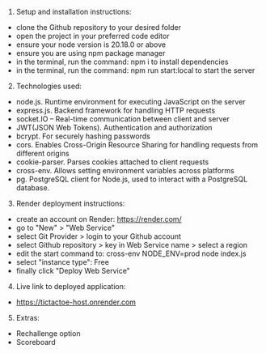 1. Setup and installation instructions:
- clone the Github repository to your desired folder
- open the project in your preferred code editor
- ensure your node version is 20.18.0 or above
- ensure you are using npm package manager
- in the terminal, run the command: npm i to install dependencies
- in the terminal, run the command: npm run start:local to start the server


2. Technologies used:
- node.js. Runtime environment for executing JavaScript on the server
- express.js. Backend framework for handling HTTP requests
- socket.IO – Real-time communication between client and server
- JWT(JSON Web Tokens). Authentication and authorization
- bcrypt. For securely hashing passwords
- cors. Enables Cross-Origin Resource Sharing for handling requests from different origins
- cookie-parser. Parses cookies attached to client requests
- cross-env. Allows setting environment variables across platforms
- pg. PostgreSQL client for Node.js, used to interact with a PostgreSQL database.


3. Render deployment instructions:
- create an account on Render: https://render.com/
- go to "New" > "Web Service"
- select Git Provider > login to your Github account 
- select Github repository > key in Web Service name > select a region
- edit the start command to: cross-env NODE_ENV=prod node index.js
- select "instance type": Free
- finally click "Deploy Web Service"

4. Live link to deployed application:
- https://tictactoe-host.onrender.com

5. Extras:
- Rechallenge option
- Scoreboard